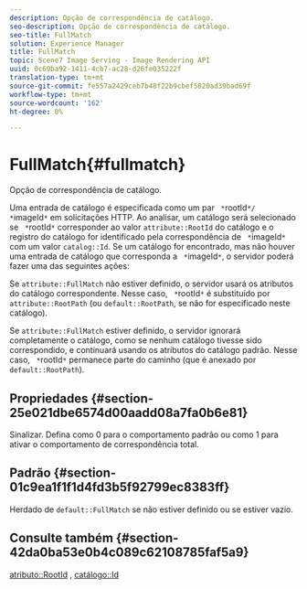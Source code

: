 ```yaml
---
description: Opção de correspondência de catálogo.
seo-description: Opção de correspondência de catálogo.
seo-title: FullMatch
solution: Experience Manager
title: FullMatch
topic: Scene7 Image Serving - Image Rendering API
uuid: 0c69ba92-1411-4cb7-ac28-d26fe035222f
translation-type: tm+mt
source-git-commit: fe557a2429ceb7b48f22b9cbef5820ad39bad69f
workflow-type: tm+mt
source-wordcount: '162'
ht-degree: 0%

---
```



# FullMatch{#fullmatch}

Opção de correspondência de catálogo.

Uma entrada de catálogo é especificada como um par ` *`rootId`*/ *`imageId`*` em solicitações HTTP. Ao analisar, um catálogo será selecionado se ` *`rootId`*` corresponder ao valor `attribute::RootId` do catálogo e o registro do catálogo for identificado pela correspondência de ` *`imageId`*` com um valor `catalog::Id`. Se um catálogo for encontrado, mas não houver uma entrada de catálogo que corresponda a ` *`imageId`*`, o servidor poderá fazer uma das seguintes ações:

Se `attribute::FullMatch` não estiver definido, o servidor usará os atributos do catálogo correspondente. Nesse caso, ` *`rootId`*` é substituído por `attribute::RootPath` (ou `default::RootPath`, se não for especificado neste catálogo).

Se `attribute::FullMatch` estiver definido, o servidor ignorará completamente o catálogo, como se nenhum catálogo tivesse sido correspondido, e continuará usando os atributos do catálogo padrão. Nesse caso, ` *`rootId`*` permanece parte do caminho (que é anexado por `default::RootPath`).

## Propriedades {#section-25e021dbe6574d00aadd08a7fa0b6e81}

Sinalizar. Defina como 0 para o comportamento padrão ou como 1 para ativar o comportamento de correspondência total.

## Padrão {#section-01c9ea1f1f1d4fd3b5f92799ec8383ff}

Herdado de `default::FullMatch` se não estiver definido ou se estiver vazio.

## Consulte também {#section-42da0ba53e0b4c089c62108785faf5a9}

[atributo::RootId](../../../../../is-api/image-catalog/image-serving-api-ref/c-image-catalog-reference/c-attributes-reference/r-rootid.md#reference-13653312925e4a08b90f99961d53f546) ,  [catálogo::Id](/help/aem-is-ir-api/is-api/image-catalog/image-serving-api-ref/c-image-catalog-reference/c-image-svg-data-reference/c-image-data-reference/r-id-cat.md)
